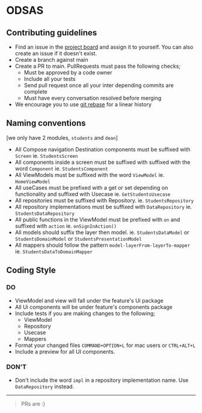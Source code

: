 # ODSAS 

## Contributing guidelines

- Find an issue in the [project board](https://github.com/users/Mohameddekow/projects/7/views/1) and assign it to yourself. You can also create an issue if it doesn't exist.
- Create a branch against main
- Create a PR to main. PullRequests must pass the following checks;
  - Must be approved by a code owner
  - Include all your tests
  - Send pull request once all your inter depending commits are complete
  - Must have every conversation resolved before merging
- We encourage you to use [git rebase](https://www.atlassian.com/git/tutorials/rewriting-history/git-rebase#:~:text=What%20is%20git%20rebase%3F,of%20a%20feature%20branching%20workflow.) for a linear history

## Naming conventions

[we only have 2 modules, `students` and `dean`]

- All Compose navigation Destination components must be suffixed with `Screen` ie. `StudentsScreen`
- All components inside a screen must be suffixed with suffixed with the word `Component` ie. `StudentsComponent`
- All ViewModels must be suffixed with the word `ViewModel` ie. `HomeViewModel`
- All useCases must be prefixed with a get or set depending on functionality and suffixed with Usecase ie. `GetStudentsUsecase`
- All repositories must be suffixed with Repository. ie. `StudentsRepository`
- All repository implementations must be suffixed with `DataRepository` ie. `StudentsDataRepository`
- All public functions in the ViewModel must be prefixed with `on` and suffixed with `action` ie. `onSignInAction()`
- All models should suffix the layer then model. ie. `StudentsDataModel` or `StudentsDomainModel` or `StudentsPresentationModel`
- All mappers should follow the pattern `model-layerFrom-layerTo-mapper` ie. `StudentsDataToDomainMapper`

## Coding Style

### DO

- ViewModel and view will fall under the feature's Ui package
- All Ui components will be under feature's components package
- Include tests if you are making changes to the following;
  - ViewModel
  - Repository
  - Usecase
  - Mappers
- Format your changed files `COMMAND+OPTION+L` for mac users or `CTRL+ALT+L`
- Include a preview for all UI components.

### DON'T

- Don't include the word `impl` in a repository implementation name. Use `DataRepository` instead.

---

> PRs are :)
